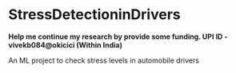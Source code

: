 # StressDetectioninDrivers
****Help me continue my research by provide some funding. UPI ID - vivekb084@okicici (Within India)****

An ML project to check stress levels in automobile drivers
